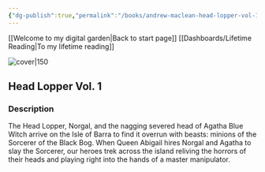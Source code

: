 ```yaml
---
{"dg-publish":true,"permalink":"/books/andrew-maclean-head-lopper-vol-1/","title":"\"Head Lopper Vol. 1\"","tags":["graphic-novel","Fantasy"]}
---
```


[[Welcome to my digital garden\|Back to start page]]
[[Dashboards/Lifetime Reading\|To my lifetime reading]]

![cover|150](http://books.google.com/books/content?id=uPcbDQAAQBAJ&printsec=frontcover&img=1&zoom=1&edge=curl&source=gbs_api)

## Head Lopper Vol. 1

### Description

The Head Lopper, Norgal, and the nagging severed head of Agatha Blue Witch arrive on the Isle of Barra to find it overrun with beasts: minions of the Sorcerer of the Black Bog. When Queen Abigail hires Norgal and Agatha to slay the Sorcerer, our heroes trek across the island reliving the horrors of their heads and playing right into the hands of a master manipulator.
